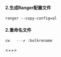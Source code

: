 #### 2.生成Ranger配置文件
```shell
ranger --copy-config=al
```

#### 2.重命名文件
```python
cw   ---✔ :bulkrename
```

<++>

